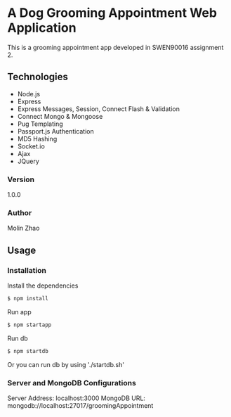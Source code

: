 # A Dog Grooming Appointment Web Application

This is a grooming appointment app developed in SWEN90016 assignment 2.

## Technologies
* Node.js
* Express
* Express Messages, Session, Connect Flash & Validation
* Connect Mongo & Mongoose
* Pug Templating
* Passport.js Authentication
* MD5 Hashing
* Socket.io
* Ajax
* JQuery

### Version
1.0.0

### Author
Molin Zhao

## Usage


### Installation

Install the dependencies

```sh
$ npm install
```
Run app

```sh
$ npm startapp
```
Run db

```sh
$ npm startdb
```
Or you can run db by using './startdb.sh'

### Server and MongoDB Configurations
Server Address: localhost:3000
MongoDB URL: mongodb://localhost:27017/groomingAppointment
